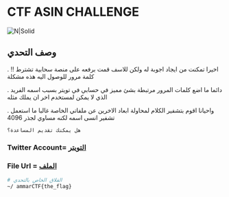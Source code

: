 # CTF ASIN CHALLENGE


![N|Solid](https://i.ibb.co/rttTfwZ/2022-09-21-235623.png)

## وصف التحدي

. اخيرا تمكنت من ايجاد اجوبة له ولكن للاسف قمت برفعه على منصة سحابية تشترط 
 !! كلمة مرور للوصول اليه هذه مشكلة 

. دائما ما اضع كلمات المرور مرتبطة بشئ مميز في حسابي في تويتر 
بسبب اسمه الفريد الذي لا يمكن لمستخدم اخر ان يملك مثله 

.  واحيانا اقوم بتشفير الكلام لمحاولة ابعاد الاخرين عن ملفاتي الخاصة
غالبا ما استعمل تشفير انسى اسمه لكنه مساوي لجذر 4096

```
هل يمكنك تقديم المساعدة؟
```




### Twitter Account= [التويتر](https://twitter.com/RegSyr)
### File Url = [الملف](https://cloudfil.es/9Dlonedtg6Y)


```sh
# الفلاق الخاص بالتحدي
~/ ammarCTF{the_flag}
```




